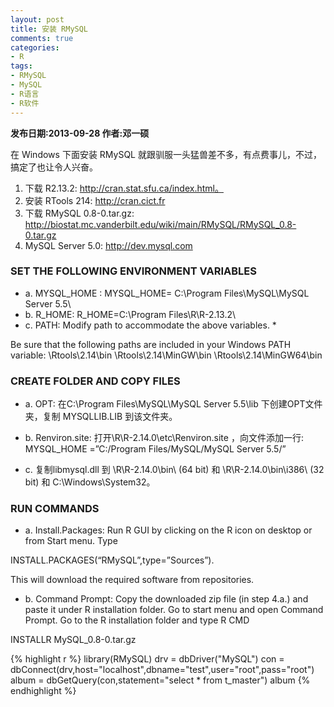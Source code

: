 ```yaml
---
layout: post
title: 安装 RMySQL
comments: true
categories:
- R
tags:
- RMySQL
- MySQL
- R语言
- R软件
---
```


<b>发布日期:2013-09-28 作者:邓一硕</b>

在 Windows 下面安装 RMySQL 就跟驯服一头猛兽差不多，有点费事儿，不过，搞定了也让令人兴奋。

1. 下载 R2.13.2: http://cran.stat.sfu.ca/index.html。
2. 安装 RTools 214: http://cran.cict.fr 
3. 下载 RMySQL 0.8-0.tar.gz: http://biostat.mc.vanderbilt.edu/wiki/main/RMySQL/RMySQL_0.8-0.tar.gz 
4. MySQL Server 5.0: http://dev.mysql.com 

### SET THE FOLLOWING ENVIRONMENT VARIABLES

* a. MYSQL_HOME :  MYSQL_HOME= C:\Program Files\MySQL\MySQL Server 5.5\ 
* b. R_HOME: R_HOME=C:\Program Files\R\R-2.13.2\ 
* c. PATH: Modify path to accommodate the above variables. *

Be sure that the following paths are included in your Windows PATH variable: \Rtools\2.14\bin \Rtools\2.14\MinGW\bin \Rtools\2.14\MinGW64\bin

### CREATE FOLDER AND COPY FILES

* a. OPT: 在C:\Program Files\MySQL\MySQL Server 5.5\lib 下创建OPT文件夹，复制 MYSQLLIB.LIB 到该文件夹。

* b. Renviron.site: 打开\\R\R-2.14.0\etc\Renviron.site ，向文件添加一行: MYSQL_HOME =”C:/Program Files/MySQL/MySQL Server 5.5/” 

* c. 复制libmysql.dll 到 \\R\R-2.14.0\bin\ (64 bit) 和 \\R\R-2.14.0\bin\i386\ (32 bit) 和 C:\Windows\System32。

### RUN COMMANDS

* a. Install.Packages: Run R GUI by clicking on the R icon on desktop or from Start menu. Type

INSTALL.PACKAGES(“RMySQL”,type=”Sources”). 

This will download the required software from repositories.

* b. Command Prompt: Copy the downloaded zip file (in step 4.a.) and paste it under R installation folder. Go to start menu and open Command Prompt. Go to the R installation folder and type R CMD 

INSTALLR MySQL_0.8-0.tar.gz


{% highlight r %}
library(RMySQL) 
drv = dbDriver("MySQL") 
con = dbConnect(drv,host="localhost",dbname="test",user="root",pass="root") 
album = dbGetQuery(con,statement="select * from t_master") 
album
{% endhighlight %}





















